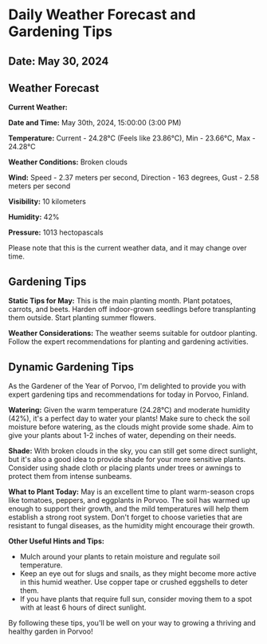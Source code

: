 # Daily Weather Forecast and Gardening Tips
## Date: May 30, 2024

## Weather Forecast
**Current Weather:**

**Date and Time:** May 30th, 2024, 15:00:00 (3:00 PM)

**Temperature:** Current - 24.28°C (Feels like 23.86°C), Min - 23.66°C, Max - 24.28°C

**Weather Conditions:** Broken clouds

**Wind:** Speed - 2.37 meters per second, Direction - 163 degrees, Gust - 2.58 meters per second

**Visibility:** 10 kilometers

**Humidity:** 42%

**Pressure:** 1013 hectopascals

Please note that this is the current weather data, and it may change over time.
## Gardening Tips
**Static Tips for May:**
This is the main planting month. Plant potatoes, carrots, and beets. Harden off indoor-grown seedlings before transplanting them outside. Start planting summer flowers.

**Weather Considerations:**
The weather seems suitable for outdoor planting. Follow the expert recommendations for planting and gardening activities.
## Dynamic Gardening Tips
As the Gardener of the Year of Porvoo, I'm delighted to provide you with expert gardening tips and recommendations for today in Porvoo, Finland.

**Watering:**
Given the warm temperature (24.28°C) and moderate humidity (42%), it's a perfect day to water your plants! Make sure to check the soil moisture before watering, as the clouds might provide some shade. Aim to give your plants about 1-2 inches of water, depending on their needs.

**Shade:**
With broken clouds in the sky, you can still get some direct sunlight, but it's also a good idea to provide shade for your more sensitive plants. Consider using shade cloth or placing plants under trees or awnings to protect them from intense sunbeams.

**What to Plant Today:**
May is an excellent time to plant warm-season crops like tomatoes, peppers, and eggplants in Porvoo. The soil has warmed up enough to support their growth, and the mild temperatures will help them establish a strong root system. Don't forget to choose varieties that are resistant to fungal diseases, as the humidity might encourage their growth.

**Other Useful Hints and Tips:**

* Mulch around your plants to retain moisture and regulate soil temperature.
* Keep an eye out for slugs and snails, as they might become more active in this humid weather. Use copper tape or crushed eggshells to deter them.
* If you have plants that require full sun, consider moving them to a spot with at least 6 hours of direct sunlight.

By following these tips, you'll be well on your way to growing a thriving and healthy garden in Porvoo!